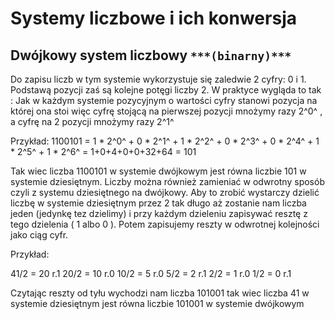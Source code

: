 # Systemy liczbowe i ich konwersja

## Dwójkowy system liczbowy ``***(binarny)***``

Do zapisu liczb w tym systemie wykorzystuje się zaledwie 2 cyfry: 0 i 1.  Podstawą pozycji zaś są kolejne potęgi liczby 2. 
W praktyce wygląda to tak :
    Jak w każdym systemie pozycyjnym o wartości cyfry stanowi pozycja na której ona stoi więc cyfrę stojącą na pierwszej pozycji  mnożymy  razy 2^0^ , a cyfrę na 2 pozycji  mnożymy razy 2^1^

Przykład:
1100101 = 1 * 2^0^ + 0 * 2^1^ + 1 * 2^2^ + 0 * 2^3^ + 0 * 2^4^ + 1 * 2^5^ + 1 * 2^6^ = 1+0+4+0+0+32+64 = 101

Tak wiec liczba 1100101 w systemie dwójkowym jest równa liczbie 101 w systemie dziesiętnym.
Liczby można również zamieniać w odwrotny sposób czyli z systemu dziesiętnego na dwójkowy.
  Aby to zrobić wystarczy dzielić liczbę w systemie dziesiętnym przez 2 tak długo aż zostanie nam
  liczba jeden (jedynkę tez dzielimy)  i przy każdym dzieleniu zapisywać resztę z tego dzielenia
 ( 1 albo 0 ). Potem zapisujemy reszty w odwrotnej kolejności jako ciąg cyfr.

  Przykład:
 
  41/2 = 20     r.1
  20/2 = 10     r.0
  10/2 = 5      r.0
  5/2 = 2       r.1
  2/2 = 1       r.0
  1/2 = 0       r.1

  Czytając reszty od tyłu wychodzi nam liczba 101001 tak wiec liczba 41 w systemie dziesiętnym
  jest równa liczbie 101001 w systemie dwójkowym

